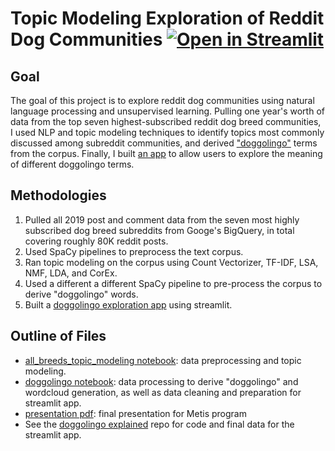 # Topic Modeling Exploration of Reddit Dog Communities [![Open in Streamlit](https://static.streamlit.io/badges/streamlit_badge_black_white.svg)](https://share.streamlit.io/labb0t/dog-communities-nlp/main/streamlit/doggolingo.py)

## Goal
The goal of this project is to explore reddit dog communities using natural language processing and unsupervised learning. Pulling one year's worth of data from the top seven highest-subscribed reddit dog breed communities, I used NLP and topic modeling techniques to identify topics most commonly discussed among subreddit communities, and derived ["doggolingo"](https://www.npr.org/sections/alltechconsidered/2017/04/23/524514526/dogs-are-doggos-an-internet-language-built-around-love-for-the-puppers) terms from the corpus. Finally, I built [an app](https://share.streamlit.io/labb0t/doggolingo-explained/main) to allow users to explore the meaning of different doggolingo terms.

## Methodologies
1. Pulled all 2019 post and comment data from the seven most highly subscribed dog breed subreddits from Googe's BigQuery, in total covering roughly 80K reddit posts.
2. Used SpaCy pipelines to preprocess the text corpus.
3. Ran topic modeling on the corpus using Count Vectorizer, TF-IDF, LSA, NMF, LDA, and CorEx.
4. Used a different a different SpaCy pipeline to pre-process the corpus to derive "doggolingo" words.
5. Built a [doggolingo exploration app](https://share.streamlit.io/labb0t/doggolingo-explained/main) using streamlit.

## Outline of Files
- [all_breeds_topic_modeling notebook](https://github.com/labb0t/dog-communities-nlp/blob/main/all_breeds_topic_modeling.ipynb): data preprocessing and topic modeling.
- [doggolingo notebook](https://github.com/labb0t/dog-communities-nlp/blob/main/doggolingo.ipynb): data processing to derive "doggolingo" and wordcloud generation, as well as data cleaning and preparation for streamlit app.
- [presentation pdf](https://github.com/labb0t/dog-communities-nlp/blob/main/reddit_dogs_presentation.pdf): final presentation for Metis program
- See the [doggolingo explained](https://github.com/labb0t/doggolingo-explained) repo for code and final data for the streamlit app.
